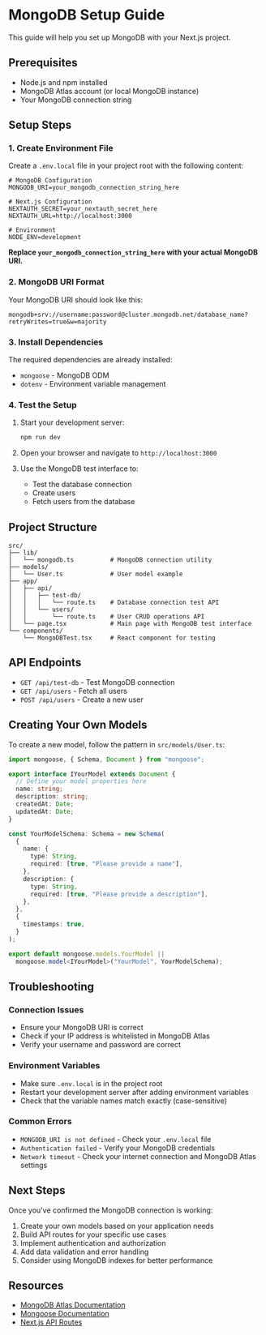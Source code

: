 # MongoDB Setup Guide

This guide will help you set up MongoDB with your Next.js project.

## Prerequisites

- Node.js and npm installed
- MongoDB Atlas account (or local MongoDB instance)
- Your MongoDB connection string

## Setup Steps

### 1. Create Environment File

Create a `.env.local` file in your project root with the following content:

```env
# MongoDB Configuration
MONGODB_URI=your_mongodb_connection_string_here

# Next.js Configuration
NEXTAUTH_SECRET=your_nextauth_secret_here
NEXTAUTH_URL=http://localhost:3000

# Environment
NODE_ENV=development
```

**Replace `your_mongodb_connection_string_here` with your actual MongoDB URI.**

### 2. MongoDB URI Format

Your MongoDB URI should look like this:

```
mongodb+srv://username:password@cluster.mongodb.net/database_name?retryWrites=true&w=majority
```

### 3. Install Dependencies

The required dependencies are already installed:

- `mongoose` - MongoDB ODM
- `dotenv` - Environment variable management

### 4. Test the Setup

1. Start your development server:

   ```bash
   npm run dev
   ```

2. Open your browser and navigate to `http://localhost:3000`

3. Use the MongoDB test interface to:
   - Test the database connection
   - Create users
   - Fetch users from the database

## Project Structure

```
src/
├── lib/
│   └── mongodb.ts          # MongoDB connection utility
├── models/
│   └── User.ts             # User model example
├── app/
│   ├── api/
│   │   ├── test-db/
│   │   │   └── route.ts    # Database connection test API
│   │   └── users/
│   │       └── route.ts    # User CRUD operations API
│   └── page.tsx            # Main page with MongoDB test interface
└── components/
    └── MongoDBTest.tsx     # React component for testing
```

## API Endpoints

- `GET /api/test-db` - Test MongoDB connection
- `GET /api/users` - Fetch all users
- `POST /api/users` - Create a new user

## Creating Your Own Models

To create a new model, follow the pattern in `src/models/User.ts`:

```typescript
import mongoose, { Schema, Document } from "mongoose";

export interface IYourModel extends Document {
  // Define your model properties here
  name: string;
  description: string;
  createdAt: Date;
  updatedAt: Date;
}

const YourModelSchema: Schema = new Schema(
  {
    name: {
      type: String,
      required: [true, "Please provide a name"],
    },
    description: {
      type: String,
      required: [true, "Please provide a description"],
    },
  },
  {
    timestamps: true,
  }
);

export default mongoose.models.YourModel ||
  mongoose.model<IYourModel>("YourModel", YourModelSchema);
```

## Troubleshooting

### Connection Issues

- Ensure your MongoDB URI is correct
- Check if your IP address is whitelisted in MongoDB Atlas
- Verify your username and password are correct

### Environment Variables

- Make sure `.env.local` is in the project root
- Restart your development server after adding environment variables
- Check that the variable names match exactly (case-sensitive)

### Common Errors

- `MONGODB_URI is not defined` - Check your `.env.local` file
- `Authentication failed` - Verify your MongoDB credentials
- `Network timeout` - Check your internet connection and MongoDB Atlas settings

## Next Steps

Once you've confirmed the MongoDB connection is working:

1. Create your own models based on your application needs
2. Build API routes for your specific use cases
3. Implement authentication and authorization
4. Add data validation and error handling
5. Consider using MongoDB indexes for better performance

## Resources

- [MongoDB Atlas Documentation](https://docs.atlas.mongodb.com/)
- [Mongoose Documentation](https://mongoosejs.com/docs/)
- [Next.js API Routes](https://nextjs.org/docs/api-routes/introduction)
